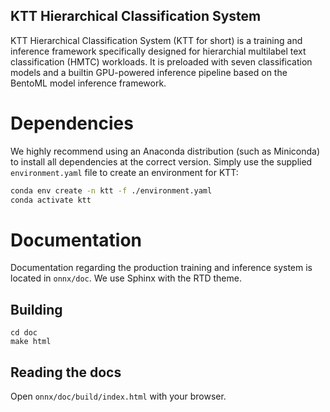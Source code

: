 KTT Hierarchical Classification System
--------------------------------------

KTT Hierarchical Classification System (KTT for short) is a training and inference framework specifically designed for hierarchial multilabel text classification (HMTC) workloads. It is preloaded with seven classification models and a builtin GPU-powered inference pipeline based on the BentoML model inference framework.

# Dependencies
We highly recommend using an Anaconda distribution (such as Miniconda) to install all dependencies at the correct version. Simply use the supplied `environment.yaml` file to create an environment for KTT:

```bash
conda env create -n ktt -f ./environment.yaml
conda activate ktt
```

# Documentation
Documentation regarding the production training and inference system is located in `onnx/doc`. We use Sphinx with the RTD theme.

## Building
```
cd doc
make html
```

## Reading the docs
Open `onnx/doc/build/index.html` with your browser.
